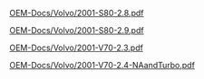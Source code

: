

[OEM-Docs/Volvo/2001-S80-2.8.pdf](OEM-Docs/Volvo/2001-S80-2.8.pdf)

[OEM-Docs/Volvo/2001-S80-2.9.pdf](OEM-Docs/Volvo/2001-S80-2.9.pdf)

[OEM-Docs/Volvo/2001-V70-2.3.pdf](OEM-Docs/Volvo/2001-V70-2.3.pdf)

[OEM-Docs/Volvo/2001-V70-2.4-NAandTurbo.pdf](OEM-Docs/Volvo/2001-V70-2.4-NAandTurbo.pdf)